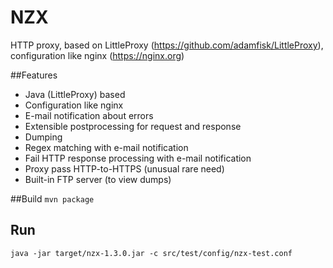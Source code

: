 # NZX
HTTP proxy, based on LittleProxy (https://github.com/adamfisk/LittleProxy), configuration like nginx (https://nginx.org)

##Features
* Java (LittleProxy) based
* Configuration like nginx
* E-mail notification about errors
* Extensible postprocessing for request and response 
 * Dumping
 * Regex matching with e-mail notification
 * Fail HTTP response processing with e-mail notification
* Proxy pass HTTP-to-HTTPS (unusual rare need) 
* Built-in FTP server (to view dumps) 

##Build
``mvn package``

## Run
``java -jar target/nzx-1.3.0.jar -c src/test/config/nzx-test.conf``
